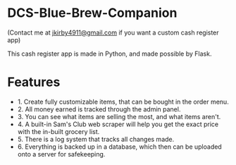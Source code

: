 # DCS-Blue-Brew-Companion



(Contact me at jkirby4911@gmail.com if you want a custom cash register app)

This cash register app is made in Python, and made possible by Flask.
<h1>Features</h1>
<ul>
  <li>1. Create fully customizable items, that can be bought in the order menu.</li>
  <li>2. All money earned is tracked through the admin panel.</li>
  <li>3. You can see what items are selling the most, and what items aren't.</li>
  <li>4. A built-in Sam's Club web scraper will help you get the exact price with the in-built grocery list.</li>
  <li>5. There is a log system that tracks all changes made.</li>
  <li>6. Everything is backed up in a database, which then can be uploaded onto a server for safekeeping.</li>
<ul>

